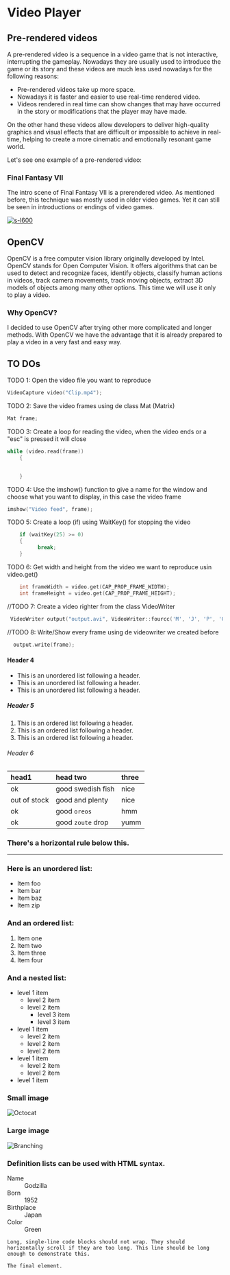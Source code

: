 
# Video Player

## Pre-rendered videos

A pre-rendered video is a sequence in a video game that is not interactive, interrupting the gameplay. Nowadays they are usually used to introduce the game or its story and these videos are much less used nowadays for the following reasons:

*   Pre-rendered videos take up more space.
*   Nowadays it is faster and easier to use real-time rendered video.
*   Videos rendered in real time can show changes that may have occurred in the story or modifications that the player may have made.

On the other hand these videos allow developers to deliver high-quality graphics and visual effects that are difficult or impossible to achieve in real-time, helping to create a more cinematic and emotionally resonant game world.

Let's see one example of a pre-rendered video:

### Final Fantasy VII

The intro scene of Final Fantasy VII is a prerendered video. As mentioned before, this technique was mostly used in older video games. Yet it can still be seen in introductions or endings of video games.

[![s-l600](https://user-images.githubusercontent.com/99950347/235755980-f05ccd45-d4e1-49ab-b69b-79e6f05f7d78.jpg)](https://www.youtube.com/watch?v=MFX594xk4A4&ab_channel=Marcus)


## OpenCV

OpenCV is a free computer vision library originally developed by Intel. OpenCV stands for Open Computer Vision. It offers algorithms that can be used to detect and recognize faces, identify objects, classify human actions in videos, track camera movements, track moving objects, extract 3D models of objects among many other options. This time we will use it only to play a video.

### Why OpenCV?

I decided to use OpenCV after trying other more complicated and longer methods. With OpenCV we have the advantage that it is already prepared to play a video in a very fast and easy way. 

## TO DOs

TODO 1: Open the video file you want to reproduce
```C++
VideoCapture video("Clip.mp4");
```

TODO 2: Save the video frames using de class Mat (Matrix)
```C++
Mat frame;
```
TODO 3: Create a loop for reading the video, when the video ends or a "esc" is pressed it will close
```C++
while (video.read(frame))
    {


    }
```

TODO 4: Use the imshow() function to give a name for the window and choose what you want to display, in this case the video frame
```C++
imshow("Video feed", frame);
```

TODO 5: Create a loop (if) using WaitKey() for stopping the video
```C++
    if (waitKey(25) >= 0)
    {
          break;
    }
```

TODO 6: Get width and height from the video we want to reproduce usin video.get()
```C++
    int frameWidth = video.get(CAP_PROP_FRAME_WIDTH);
    int frameHeight = video.get(CAP_PROP_FRAME_HEIGHT);
```

//TODO 7: Create a video righter from the class VideoWriter
```C++
 VideoWriter output("output.avi", VideoWriter::fourcc('M', 'J', 'P', 'G'), 60, Size(100, 100));
```

//TODO 8: Write/Show every frame using de videowriter we created before
```C++
  output.write(frame);
```


#### Header 4

*   This is an unordered list following a header.
*   This is an unordered list following a header.
*   This is an unordered list following a header.

##### Header 5

1.  This is an ordered list following a header.
2.  This is an ordered list following a header.
3.  This is an ordered list following a header.

###### Header 6

| head1        | head two          | three |
|:-------------|:------------------|:------|
| ok           | good swedish fish | nice  |
| out of stock | good and plenty   | nice  |
| ok           | good `oreos`      | hmm   |
| ok           | good `zoute` drop | yumm  |

### There's a horizontal rule below this.

* * *

### Here is an unordered list:

*   Item foo
*   Item bar
*   Item baz
*   Item zip

### And an ordered list:

1.  Item one
1.  Item two
1.  Item three
1.  Item four

### And a nested list:

- level 1 item
  - level 2 item
  - level 2 item
    - level 3 item
    - level 3 item
- level 1 item
  - level 2 item
  - level 2 item
  - level 2 item
- level 1 item
  - level 2 item
  - level 2 item
- level 1 item

### Small image

![Octocat](https://github.githubassets.com/images/icons/emoji/octocat.png)

### Large image

![Branching](https://guides.github.com/activities/hello-world/branching.png)


### Definition lists can be used with HTML syntax.

<dl>
<dt>Name</dt>
<dd>Godzilla</dd>
<dt>Born</dt>
<dd>1952</dd>
<dt>Birthplace</dt>
<dd>Japan</dd>
<dt>Color</dt>
<dd>Green</dd>
</dl>

```
Long, single-line code blocks should not wrap. They should horizontally scroll if they are too long. This line should be long enough to demonstrate this.
```

```
The final element.
```
